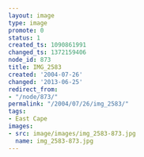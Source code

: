 ```yaml
---
layout: image
type: image
promote: 0
status: 1
created_ts: 1090861991
changed_ts: 1372159406
node_id: 873
title: IMG_2583
created: '2004-07-26'
changed: '2013-06-25'
redirect_from:
- "/node/873/"
permalink: "/2004/07/26/img_2583/"
tags:
- East Cape
images:
- src: image/images/img_2583-873.jpg
  name: img_2583-873.jpg
---
```


